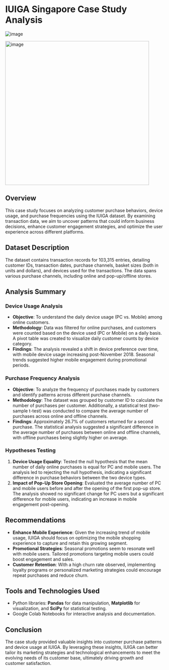 # IUIGA Singapore Case Study Analysis

![image](https://github.com/balalabyte/IUIGA-Singapore-Customer-purchase-behaviour-Analysis/assets/60688697/a5f446cd-17e0-4f84-9cc4-baae03acd970)

<img width="457" alt="image" src="https://github.com/balalabyte/IUIGA-Singapore-Customer-purchase-behaviour-Analysis/assets/60688697/f83864f1-bb17-4a8c-9c4b-5dca43a9b2c9">

## Overview

This case study focuses on analyzing customer purchase behaviors, device usage, and purchase frequencies using the IUIGA dataset. By examining transaction data, we aim to uncover patterns that could inform business decisions, enhance customer engagement strategies, and optimize the user experience across different platforms.

## Dataset Description
The dataset contains transaction records for 103,315 entries, detailing customer IDs, transaction dates, purchase channels, basket sizes (both in units and dollars), and devices used for the transactions. The data spans various purchase channels, including online and pop-up/offline stores.

## Analysis Summary

### Device Usage Analysis
- **Objective**: To understand the daily device usage (PC vs. Mobile) among online customers.
- **Methodology**: Data was filtered for online purchases, and customers were counted based on the device used (PC or Mobile) on a daily basis. A pivot table was created to visualize daily customer counts by device category.
- **Findings**: The analysis revealed a shift in device preference over time, with mobile device usage increasing post-November 2018. Seasonal trends suggested higher mobile engagement during promotional periods.

### Purchase Frequency Analysis
- **Objective**: To analyze the frequency of purchases made by customers and identify patterns across different purchase channels.
- **Methodology**: The dataset was grouped by customer ID to calculate the number of purchases per customer. Additionally, a statistical test (two-sample t-test) was conducted to compare the average number of purchases across online and offline channels.
- **Findings**: Approximately 26.7% of customers returned for a second purchase. The statistical analysis suggested a significant difference in the average number of purchases between online and offline channels, with offline purchases being slightly higher on average.

### Hypotheses Testing
1. **Device Usage Equality**: Tested the null hypothesis that the mean number of daily online purchases is equal for PC and mobile users. The analysis led to rejecting the null hypothesis, indicating a significant difference in purchase behaviors between the two device types.
2. **Impact of Pop-Up Store Opening**: Evaluated the average number of PC and mobile users before and after the opening of the first pop-up store. The analysis showed no significant change for PC users but a significant difference for mobile users, indicating an increase in mobile engagement post-opening.

## Recommendations
- **Enhance Mobile Experience**: Given the increasing trend of mobile usage, IUIGA should focus on optimizing the mobile shopping experience to capture and retain this growing segment.
- **Promotional Strategies**: Seasonal promotions seem to resonate well with mobile users. Tailored promotions targeting mobile users could boost engagement and sales.
- **Customer Retention**: With a high churn rate observed, implementing loyalty programs or personalized marketing strategies could encourage repeat purchases and reduce churn.

## Tools and Technologies Used
- Python libraries: **Pandas** for data manipulation, **Matplotlib** for visualization, and **SciPy** for statistical testing.
- Google Colab Notebooks for interactive analysis and documentation.

## Conclusion
The case study provided valuable insights into customer purchase patterns and device usage at IUIGA. By leveraging these insights, IUIGA can better tailor its marketing strategies and technological enhancements to meet the evolving needs of its customer base, ultimately driving growth and customer satisfaction.

